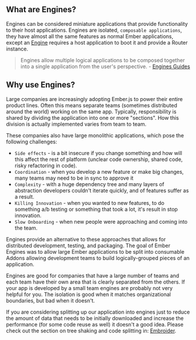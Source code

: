 ## What are Engines?

Engines can be considered miniature applications that provide functionality to their host applications. Engines are isolated, `composable applications`, they have almost all the same features as normal Ember applications, except an [Engine](https://api.emberjs.com/ember/release/classes/Engine) requires a host application to boot it and provide a Router instance.

> Engines allow multiple logical applications to be composed together into a single application from the user's perspective. - [Engines Guides](http://ember-engines.com/)

## Why use Engines?

Large companies are increasingly adopting Ember.js to power their entire product lines. Often this means separate teams (sometimes distributed around the world) working on the same app. Typically, responsibility is shared by dividing the application into one or more "sections". How this division is actually implemented varies from team to team. 

These companies also have large monolithic applications, which pose the following challenges:

* `Side effects` - is a bit insecure if you change something and how will this affect the rest of platform (unclear code ownership, shared code, risky refactoring in code).
* `Coordination` - when you develop a new feature or make big changes, many teams may need to be in sync to approve it
* `Complexity` - with a huge dependency tree and many layers of abstraction developers couldn't iterate quickly, and of features suffer as a result.
* `Killing Innovation` - when you wanted to new features, to do something a/b testing or something that took a lot, it's result in stop innovation.
* `Slow Onboarding` - when new people were approaching and coming into the team.

Engines provide an alternative to these approaches that allows for distributed development, testing, and packaging. The goal of Ember Engines was to allow large Ember applications to be split into consumable Addons allowing development teams to build logically-grouped pieces of an application.

Engines are good for companies that have a large number of teams and each team have their own area that is clearly separated from the others. If your app is developed by a small team engines are probably not very helpful for you. The isolation is good when it matches organizational boundaries, but bad when it doesn't.

If you are considering splitting up our application into engines just to reduce the amount of data that needs to be initially downloaded and increase the performance (for some code reuse as well) it doesn't a good idea. Please check out the section on tree shaking and code splitting in: [Embroider](https://github.com/embroider-build/embroider).

